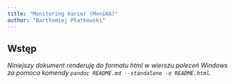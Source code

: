 ```yaml
---
title: "Monitoring karier (MoniKA)"
author: "Bartłomiej Płatkowski"
---
```


## Wstęp

*Niniejszy dokument renderuję do formatu html w wierszu poleceń Windows za pomoca komendy `pandoc README.md --standalone -o README.html`.*
